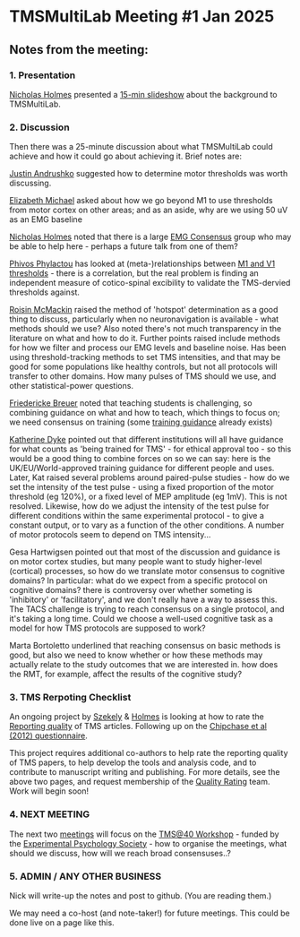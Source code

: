 # TMSMultiLab Meeting #1 Jan 2025

## Notes from the meeting:

### 1. Presentation
[Nicholas Holmes](https://github.com/orgs/TMSMultiLab/people/TheHandLab) presented a [15-min slideshow](https://github.com/TMSMultiLab/TMSMultiLab/blob/main/Meetings/2025_01_31_TMSMultiLab_Intro.pptx) about the background to TMSMultiLab.

### 2. Discussion
Then there was a 25-minute discussion about what TMSMultiLab could achieve and how it could go about achieving it. Brief notes are:

[Justin Andrushko](https://github.com/orgs/TMSMultiLab/people/jandrushko) suggested how to determine motor thresholds was worth discussing.

[Elizabeth Michael](https://github.com/orgs/TMSMultiLab/people/emichael15) asked about how we go beyond M1 to use thresholds from motor cortex on other areas; and as an aside, why are we using 50 uV as an EMG baseline

[Nicholas Holmes](https://github.com/orgs/TMSMultiLab/people/TheHandLab) noted that there is a large [EMG Consensus](https://github.com/TMSMultiLab/TMSMultiLab/wiki/EMG) group who may be able to help here - perhaps a future talk from one of them?

[Phivos Phylactou](https://github.com/orgs/TMSMultiLab/people/phivph) has looked at (meta-)relationships between [M1 and V1 thresholds](https://doi.org/10.1016/j.pnpbp.2024.111020) - there is a correlation, but the real problem is finding an independent measure of cotico-spinal excibility to validate the TMS-dervied thresholds against.

[Roisin McMackin](https://github.com/orgs/TMSMultiLab/people/RMcM-Physiol) raised the method of 'hotspot' determination as a good thing to discuss, particularly when no neuronavigation is available - what methods should we use? Also noted there's not much transparency in the literature on what and how to do it. Further points raised include methods for how we filter and process our EMG levels and baseline noise. Has been using threshold-tracking methods to set TMS intensities, and that may be good for some populations like healthy controls, but not all protocols will transfer to other domains. How many pulses of TMS should we use, and other statistical-power questions.

[Friedericke Breuer](https://github.com/orgs/TMSMultiLab/people/F-Breuer) noted that teaching students is challenging, so combining guidance on what and how to teach, which things to focus on; we need consensus on training (some [training guidance](https://github.com/TMSMultiLab/TMSMultiLab/wiki/Training) already exists)

[Katherine Dyke](https://github.com/orgs/TMSMultiLab/people/katdyke) pointed out that different institutions will all have guidance for what counts as 'being trained for TMS' - for ethical approval too - so this would be a good thing to combine forces on so we can say: here is the UK/EU/World-approved training guidance for different people and uses. Later, Kat raised several problems around paired-pulse studies - how do we set the intensity of the test pulse - using a fixed proportion of the motor threshold (eg 120%), or a fixed level of MEP amplitude (eg 1mV). This is not resolved. Likewise, how do we adjust the intensity of the test pulse for different conditions within the same experimental protocol - to give a constant output, or to vary as a function of the other conditions. A number of motor protocols seem to depend on TMS intensity...

Gesa Hartwigsen pointed out that most of the discussion and guidance is on motor cortex studies, but many people want to study higher-level (cortical) processes, so how do we translate motor consensus to cognitive domains? In particular: what do we expect from a specific protocol on cognitive domains? there is controversy over whether someting is 'inhibitory' or 'facilitatory', and we don't really have a way to assess this. The TACS challenge is trying to reach consensus on a single protocol, and it's taking a long time. Could we choose a well-used cognitive task as a model for how TMS protocols are supposed to work?
	
Marta Bortoletto underlined that reaching consensus on basic methods is good, but also we need to know whether or how these methods may actually relate to the study outcomes that we are interested in. how does the RMT, for example, affect the results of the cognitive study?

### 3. TMS Rerpoting Checklist
An ongoing project by [Szekely](https://github.com/orgs/TMSMultiLab/people/OrsolyaSzekely) & [Holmes](https://github.com/orgs/TMSMultiLab/people/TheHandLab) is looking at how to rate the [Reporting quality](https://github.com/TMSMultiLab/TMSMultiLab/wiki/Reporting-quality) of TMS articles. Following up on the [Chipchase et al (2012) questionnaire](https://github.com/TMSMultiLab/TMSMultiLab/wiki/Reporting-checklist).

This project requires additional co-authors to help rate the reporting quality of TMS papers, to help develop the tools and analysis code, and to contribute to manuscript writing and publishing. For more details, see the above two pages, and request membership of the [Quality Rating](https://github.com/orgs/TMSMultiLab/teams/quality_rating) team. Work will begin soon!

### 4. NEXT MEETING
The next two [meetings](https://github.com/TMSMultiLab/TMSMultiLab/wiki/Meetings) will focus on the [TMS@40 Workshop](https://github.com/TMSMultiLab/TMSMultiLab/wiki/TMS@40) - funded by the [Experimental Psychology Society](https://eps.ac.uk/) - how to organise the meetings, what should we discuss, how will we reach broad consensuses..?

### 5. ADMIN / ANY OTHER BUSINESS
Nick will write-up the notes and post to github. (You are reading them.)

We may need a co-host (and note-taker!) for future meetings. This could be done live on a page like this.
